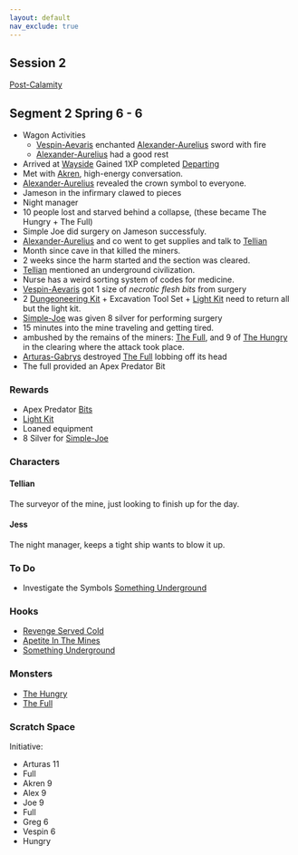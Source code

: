 ```yaml
---
layout: default
nav_exclude: true
---
```

## Session 2
[Post-Calamity](Post-Calamity)

## Segment 2 Spring 6 - 6
* Wagon Activities
	* [Vespin-Aevaris](Vespin-Aevaris) enchanted [Alexander-Aurelius](Alexander-Aurelius) sword with fire
	* [Alexander-Aurelius](Alexander-Aurelius) had a good rest
* Arrived at [Wayside](Wayside) Gained 1XP completed [Departing](Hooks#Departing)
* Met with [Akren](Akren), high-energy conversation.
* [Alexander-Aurelius](Alexander-Aurelius) revealed the crown symbol to everyone.
* Jameson in the infirmary clawed to pieces
* Night manager 
* 10 people lost and starved behind a collapse, (these became The Hungry + The Full)
* Simple Joe did surgery on Jameson successfuly.
* [Alexander-Aurelius](Alexander-Aurelius) and co went to get supplies and talk to [Tellian](#Tellian)
* Month since cave in that killed the miners.
* 2 weeks since the harm started and the section was cleared.
* [Tellian](#Tellian) mentioned an underground civilization.
* Nurse has a weird sorting system of codes for medicine.
* [Vespin-Aevaris](Vespin-Aevaris) got 1 size of *necrotic flesh bits* from surgery
* 2 [Dungeoneering Kit](../../Example-Gear#Dungeoneering%20Kit) + Excavation Tool Set + [Light Kit](../../Example-Gear#Light%20Kit) need to return all but the light kit.
* [Simple-Joe](Simple-Joe) was given 8 silver for performing surgery
* 15 minutes into the mine traveling and getting tired. 
* ambushed by the remains of the miners: [The Full](Monsters#The%20Full), and 9 of [The Hungry](Monsters#The%20Hungry) in the clearing where the attack took place.
* [Arturas-Gabrys](Arturas-Gabrys) destroyed [The Full](Monsters#The%20Full) lobbing off its head
* The full provided an Apex Predator Bit

### Rewards
* Apex Predator [Bits](../../Bits)
* [Light Kit](../../Example-Gear#Light%20Kit)
* Loaned equipment
* 8 Silver for [Simple-Joe](Simple-Joe)

### Characters
#### Tellian
The surveyor of the mine, just looking to finish up for the day.

#### Jess
The night manager, keeps a tight ship wants to blow it up.

### To Do
* Investigate the Symbols [Something Underground](Hooks#Something%20Underground)

### Hooks
* [Revenge Served Cold](Hooks#Revenge%20Served%20Cold)
* [Apetite In The Mines](Hooks#Apetite%20In%20The%20Mines)
* [Something Underground](Hooks#Something%20Underground)

### Monsters
* [The Hungry](Monsters#The%20Hungry)
* [The Full](Monsters#The%20Full)

### Scratch Space
Initiative:
* Arturas 11
* Full
* Akren 9
* Alex 9
* Joe 9
* Full
* Greg 6
* Vespin 6
* Hungry
